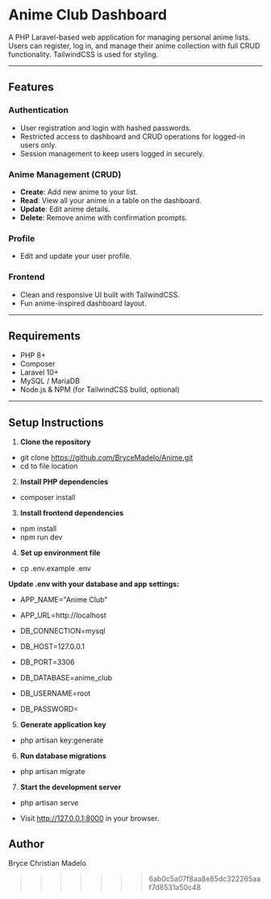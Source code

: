 # Anime Club Dashboard

A PHP Laravel-based web application for managing personal anime lists. Users can register, log in, and manage their anime collection with full CRUD functionality. TailwindCSS is used for styling.

---

## Features

### Authentication
- User registration and login with hashed passwords.
- Restricted access to dashboard and CRUD operations for logged-in users only.
- Session management to keep users logged in securely.

### Anime Management (CRUD)
- **Create**: Add new anime to your list.
- **Read**: View all your anime in a table on the dashboard.
- **Update**: Edit anime details.
- **Delete**: Remove anime with confirmation prompts.

### Profile
- Edit and update your user profile.

### Frontend
- Clean and responsive UI built with TailwindCSS.
- Fun anime-inspired dashboard layout.

---

## Requirements

- PHP 8+
- Composer
- Laravel 10+
- MySQL / MariaDB
- Node.js & NPM (for TailwindCSS build, optional)

---

## Setup Instructions

1. **Clone the repository**
- git clone https://github.com/BryceMadelo/Anime.git
- cd to file location
   
2. **Install PHP dependencies**
- composer install

3. **Install frontend dependencies**
- npm install
- npm run dev
   
4. **Set up environment file**
- cp .env.example .env

**Update .env with your database and app settings:**
- APP_NAME="Anime Club"
- APP_URL=http://localhost
  
- DB_CONNECTION=mysql
- DB_HOST=127.0.0.1
- DB_PORT=3306
- DB_DATABASE=anime_club
- DB_USERNAME=root
- DB_PASSWORD=
   
5. **Generate application key**
- php artisan key:generate


6. **Run database migrations**
- php artisan migrate

7. **Start the development server**
- php artisan serve

- Visit http://127.0.0.1:8000 in your browser.


## Author
Bryce Christian Madelo
   

>>>>>>> 6ab0c5a07f8aa8e85dc322265aaf7d8531a50c48
